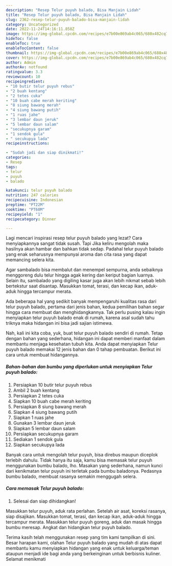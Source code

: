 ```yaml
---
description: "Resep Telur puyuh balado, Bisa Manjain Lidah"
title: "Resep Telur puyuh balado, Bisa Manjain Lidah"
slug: 2362-resep-telur-puyuh-balado-bisa-manjain-lidah
category: Uncategorized
date: 2022-11-24T14:16:11.858Z
image: https://img-global.cpcdn.com/recipes/e7b00e869ab4c065/680x482cq70/telur-puyuh-balado-foto-resep-utama.jpg
hideToc: false
enableToc: true
enableTocContent: false
thumbnail: https://img-global.cpcdn.com/recipes/e7b00e869ab4c065/680x482cq70/telur-puyuh-balado-foto-resep-utama.jpg
cover: https://img-global.cpcdn.com/recipes/e7b00e869ab4c065/680x482cq70/telur-puyuh-balado-foto-resep-utama.jpg
author: Admin
authorAv: notfound
ratingvalue: 3.3
reviewcount: 10
recipeingredient:
- "10 butir telur puyuh rebus"
- "2 buah kentang"
- "2 tetes cuka"
- "10 buah cabe merah keriting"
- "8 siung bawang merah"
- "4 siung bawang putih"
- "1 ruas jahe"
- "3 lembar daun jeruk"
- "5 lembar daun salam"
- "secukupnya garam"
- "1 sendok gula"
- " secukupya lada"
recipeinstructions:

- "Sudah jadi dan siap dinikmati!"
categories:
- Resep
tags:
- telur
- puyuh
- balado

katakunci: telur puyuh balado 
nutrition: 247 calories
recipecuisine: Indonesian
preptime: "PT22M"
cooktime: "PT60M"
recipeyield: "1"
recipecategory: Dinner

---
```



Lagi mencari inspirasi resep telur puyuh balado yang lezat? Cara menyiapkannya sangat tidak susah. Tapi Jika keliru mengolah maka hasilnya akan hambar dan bahkan tidak sedap. Padahal telur puyuh balado yang enak seharusnya mempunyai aroma dan cita rasa yang dapat memancing selera kita.


Agar sambalado bisa membalut dan menempel sempurna, anda sebaiknya menggoreng dulu telur hingga agak kering dan keriput bagian luarnya. Selain itu, sambalado yang digiling kasar juga akan lebih nikmat sebab lebih bertekstur saat disantap. Masukkan tomat, terasi, dan kecap ikan, aduk-aduk hingga tercampur merata.

Ada beberapa hal yang sedikit banyak mempengaruhi kualitas rasa dari telur puyuh balado, pertama dari jenis bahan, kedua pemilihan bahan segar hingga cara membuat dan menghidangkannya. Tak perlu pusing kalau ingin menyiapkan telur puyuh balado enak di rumah, karena asal sudah tahu triknya maka hidangan ini bisa jadi sajian istimewa.


Nah, kali ini kita coba, yuk, buat telur puyuh balado sendiri di rumah. Tetap dengan bahan yang sederhana, hidangan ini dapat memberi manfaat dalam membantu menjaga kesehatan tubuh kita. Anda dapat menyiapkan Telur puyuh balado memakai 12 jenis bahan dan 0 tahap pembuatan. Berikut ini cara untuk membuat hidangannya.

<!--inarticleads1-->

##### Bahan-bahan dan bumbu yang diperlukan untuk menyiapkan Telur puyuh balado:

1. Persiapkan 10 butir telur puyuh rebus
1. Ambil 2 buah kentang
1. Persiapkan 2 tetes cuka
1. Siapkan 10 buah cabe merah keriting
1. Persiapkan 8 siung bawang merah
1. Siapkan 4 siung bawang putih
1. Siapkan 1 ruas jahe
1. Gunakan 3 lembar daun jeruk
1. Siapkan 5 lembar daun salam
1. Persiapkan secukupnya garam
1. Sediakan 1 sendok gula
1. Siapkan  secukupya lada


Banyak cara untuk mengolah telur puyuh, bisa direbus maupun diceplok terlebih dahulu. Tidak hanya itu saja, kamu bisa memasak telur puyuh menggunakan bumbu balado, lho. Masakan yang sederhana, namun kunci dari kenikmatan telur puyuh ini terletak pada bumbu baladonya. Pedasnya bumbu balado, membuat rasanya semakin menggugah selera. 

<!--inarticleads2-->

##### Cara memasak Telur puyuh balado:


1. Selesai dan siap dihidangkan!

Masukkan telur puyuh, aduk rata perlahan. Setelah air asat, koreksi rasanya, siap disajikan. Masukkan tomat, terasi, dan kecap ikan, aduk-aduk hingga tercampur merata. Masukkan telur puyuh goreng, aduk dan masak hingga bumbu meresap. Angkat dan hidangkan telur puyuh balado. 

Terima kasih telah menggunakan resep yang tim kami tampilkan di sini. Besar harapan kami, olahan Telur puyuh balado yang mudah di atas dapat membantu kamu menyiapkan hidangan yang enak untuk keluarga/teman ataupun menjadi ide bagi anda yang berkeinginan untuk berbisnis kuliner. Selamat menikmati
